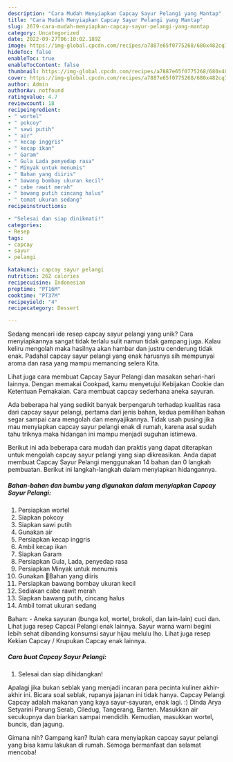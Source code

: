```yaml
---
description: "Cara Mudah Menyiapkan Capcay Sayur Pelangi yang Mantap"
title: "Cara Mudah Menyiapkan Capcay Sayur Pelangi yang Mantap"
slug: 2679-cara-mudah-menyiapkan-capcay-sayur-pelangi-yang-mantap
category: Uncategorized
date: 2022-09-27T06:10:02.189Z
image: https://img-global.cpcdn.com/recipes/a7887e65f0775268/680x482cq70/capcay-sayur-pelangi-foto-resep-utama.jpg
hideToc: false
enableToc: true
enableTocContent: false
thumbnail: https://img-global.cpcdn.com/recipes/a7887e65f0775268/680x482cq70/capcay-sayur-pelangi-foto-resep-utama.jpg
cover: https://img-global.cpcdn.com/recipes/a7887e65f0775268/680x482cq70/capcay-sayur-pelangi-foto-resep-utama.jpg
author: Admin
authorAv: notfound
ratingvalue: 4.7
reviewcount: 18
recipeingredient:
- " wortel"
- " pokcoy"
- " sawi putih"
- " air"
- " kecap inggris"
- " kecap ikan"
- " Garam"
- " Gula Lada penyedap rasa"
- " Minyak untuk menumis"
- " Bahan yang diiris"
- " bawang bombay ukuran kecil"
- " cabe rawit merah"
- " bawang putih cincang halus"
- " tomat ukuran sedang"
recipeinstructions:

- "Selesai dan siap dinikmati!"
categories:
- Resep
tags:
- capcay
- sayur
- pelangi

katakunci: capcay sayur pelangi 
nutrition: 262 calories
recipecuisine: Indonesian
preptime: "PT16M"
cooktime: "PT37M"
recipeyield: "4"
recipecategory: Dessert

---
```





Sedang mencari ide resep capcay sayur pelangi yang unik? Cara menyiapkannya sangat tidak terlalu sulit namun tidak gampang juga. Kalau keliru mengolah maka hasilnya akan hambar dan justru cenderung tidak enak. Padahal capcay sayur pelangi yang enak harusnya sih mempunyai aroma dan rasa yang mampu memancing selera Kita.





Lihat juga cara membuat Capcay Sayur Pelangi dan masakan sehari-hari lainnya. Dengan memakai Cookpad, kamu menyetujui Kebijakan Cookie dan Ketentuan Pemakaian. Cara membuat capcay sederhana aneka sayuran.

Ada beberapa hal yang sedikit banyak berpengaruh terhadap kualitas rasa dari capcay sayur pelangi, pertama dari jenis bahan, kedua pemilihan bahan segar sampai cara mengolah dan menyajikannya. Tidak usah pusing jika mau menyiapkan capcay sayur pelangi enak di rumah, karena asal sudah tahu triknya maka hidangan ini mampu menjadi suguhan istimewa.






Berikut ini ada beberapa cara mudah dan praktis yang dapat diterapkan untuk mengolah capcay sayur pelangi yang siap dikreasikan. Anda dapat membuat Capcay Sayur Pelangi menggunakan 14 bahan dan 0 langkah pembuatan. Berikut ini langkah-langkah dalam menyiapkan hidangannya.

<!--inarticleads1-->

##### Bahan-bahan dan bumbu yang digunakan dalam menyiapkan Capcay Sayur Pelangi:

1. Persiapkan  wortel
1. Siapkan  pokcoy
1. Siapkan  sawi putih
1. Gunakan  air
1. Persiapkan  kecap inggris
1. Ambil  kecap ikan
1. Siapkan  Garam
1. Persiapkan  Gula, Lada, penyedap rasa
1. Persiapkan  Minyak untuk menumis
1. Gunakan  🌺Bahan yang diiris
1. Persiapkan  bawang bombay ukuran kecil
1. Sediakan  cabe rawit merah
1. Siapkan  bawang putih, cincang halus
1. Ambil  tomat ukuran sedang


Bahan: - Aneka sayuran (bunga kol, wortel, brokoli, dan lain-lain) cuci dan. Lihat juga resep Capcai Pelangi enak lainnya. Sayur warna warni begini lebih sehat dibanding konsumsi sayur hijau melulu lho. Lihat juga resep Kekian Capcay / Krupukan Capcay enak lainnya. 

<!--inarticleads2-->

##### Cara buat Capcay Sayur Pelangi:


1. Selesai dan siap dihidangkan!

Apalagi jika bukan seblak yang menjadi incaran para pecinta kuliner akhir-akhir ini. Bicara soal seblak, rupanya jajanan ini tidak hanya. Capcay Pelangi Capcay adalah makanan yang kaya sayur-sayuran, enak lagi. :) Dinda Arya Setyarini Parung Serab, Ciledug, Tangerang, Banten. Masukkan air secukupnya dan biarkan sampai mendidih. Kemudian, masukkan wortel, buncis, dan jagung. 

Gimana nih? Gampang kan? Itulah cara menyiapkan capcay sayur pelangi yang bisa kamu lakukan di rumah. Semoga bermanfaat dan selamat mencoba!
